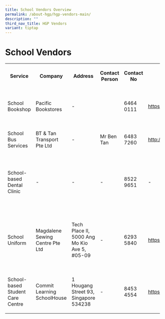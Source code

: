 ```yaml
---
title: School Vendors Overview
permalink: /about-hgp/hgp-vendors-main/
description: ""
third_nav_title: HGP Vendors
variant: tiptap
---
```

<h1>School Vendors</h1>
<table>
<tbody>
<tr>
<th rowspan="1" colspan="1">
<p>Service</p>
</th>
<th rowspan="1" colspan="1">
<p>Company</p>
</th>
<th rowspan="1" colspan="1">
<p>Address</p>
</th>
<th rowspan="1" colspan="1">
<p>Contact Person</p>
</th>
<th rowspan="1" colspan="1">
<p>Contact No</p>
</th>
<th rowspan="1" colspan="1">
<p>Website</p>
</th>
<th rowspan="1" colspan="1">
<p>Additional Info</p>
</th>
</tr>
<tr>
<td rowspan="1" colspan="1">
<p>School Bookshop</p>
</td>
<td rowspan="1" colspan="1">
<p>Pacific Bookstores</p>
</td>
<td rowspan="1" colspan="1">
<p>-</p>
</td>
<td rowspan="1" colspan="1">
<p></p>
</td>
<td rowspan="1" colspan="1">
<p>6464 0111</p>
</td>
<td rowspan="1" colspan="1">
<p><a href="https://www.pacificbookstores.com/" rel="noopener noreferrer nofollow" target="_blank">https://www.pacificbookstores.com/</a>
</p>
</td>
<td rowspan="1" colspan="1">
<p>Opening Hours: 8.30am - 3.30pm</p>
</td>
</tr>
<tr>
<td rowspan="1" colspan="1">
<p>School Bus Services</p>
</td>
<td rowspan="1" colspan="1">
<p>BT &amp; Tan Transport Pte Ltd</p>
</td>
<td rowspan="1" colspan="1">
<p>-</p>
</td>
<td rowspan="1" colspan="1">
<p>Mr Ben Tan</p>
</td>
<td rowspan="1" colspan="1">
<p>6483 7260</p>
</td>
<td rowspan="1" colspan="1">
<p><a href="http://www.btntan.com/" rel="noopener noreferrer nofollow" target="_blank">http://www.btntan.com/</a>
</p>
</td>
<td rowspan="1" colspan="1">
<p>-</p>
</td>
</tr>
<tr>
<td rowspan="1" colspan="1">
<p>School-based Dental Clinic</p>
</td>
<td rowspan="1" colspan="1">
<p>-</p>
</td>
<td rowspan="1" colspan="1">
<p>-</p>
</td>
<td rowspan="1" colspan="1">
<p>-</p>
</td>
<td rowspan="1" colspan="1">
<p>8522 9651</p>
</td>
<td rowspan="1" colspan="1">
<p>-</p>
</td>
<td rowspan="1" colspan="1">
<p>Opening Hours: Mon - Thurs: 8am - 5.30pm, Fri: 8am - 5pm. Lunch time:
1pm - 2pm</p>
</td>
</tr>
<tr>
<td rowspan="1" colspan="1">
<p>School Uniform</p>
</td>
<td rowspan="1" colspan="1">
<p>Magdalene Sewing Centre Pte Ltd</p>
</td>
<td rowspan="1" colspan="1">
<p>Tech Place II, 5000 Ang Mo Kio Ave 5, #05-09</p>
</td>
<td rowspan="1" colspan="1">
<p>-</p>
</td>
<td rowspan="1" colspan="1">
<p>6293 5840</p>
</td>
<td rowspan="1" colspan="1">
<p><a href="https://www.magdalene.com.sg/" rel="noopener noreferrer nofollow" target="_blank">https://www.magdalene.com.sg/</a>
</p>
</td>
<td rowspan="1" colspan="1">
<p>Opening Hours: Mon to Fri: 9am to 4pm. Sat &amp; Sun: Closed (Strictly
for appointments only)</p>
</td>
</tr>
<tr>
<td rowspan="1" colspan="1">
<p>School-based Student Care Centre</p>
</td>
<td rowspan="1" colspan="1">
<p>Commit Learning SchoolHouse</p>
</td>
<td rowspan="1" colspan="1">
<p>1 Hougang Street 93, Singapore 534238</p>
</td>
<td rowspan="1" colspan="1">
<p>-</p>
</td>
<td rowspan="1" colspan="1">
<p>8453 4554</p>
</td>
<td rowspan="1" colspan="1">
<p><a href="https://www.commitlearning.com.sg/" rel="noopener noreferrer nofollow" target="_blank">https://www.commitlearning.com.sg/</a>
</p>
</td>
<td rowspan="1" colspan="1">
<p>c/o Hougang Pri Sch</p>
</td>
</tr>
</tbody>
</table>
<p></p>